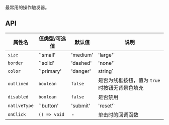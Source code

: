 最常用的操作触发器。

## API

| 属性名 | 值类型/可选值 | 默认值 | 说明 |
| --- | --- | --- | --- |
| `size` | `'small' | 'medium' | 'large'` |  | 按钮的尺寸 |
| `border` | `'solid' | 'dashed' | 'none'` | `'solid'` | 按钮的边框类型 |
| `color` | `'primary' | 'danger' | string` | - | 按钮的颜色，会影响边框色、背景色和文本色等，预置 `'primary'` 和 `'danger'` 两种，可自行扩展 |
| `outlined` | `boolean` | `false` | 是否为线框按钮，值为 `true` 时按钮无背景色填充 |
| `disabled` | `boolean` | `false` | 是否禁用 |
| `nativeType` | `'button' | 'submit' | 'reset'` | `'button'` | HTML 原生的[类型](https://developer.mozilla.org/en-US/docs/Web/HTML/Element/button#attr-type) |
| `onClick` | `() => void` | - | 单击时的回调函数 |
